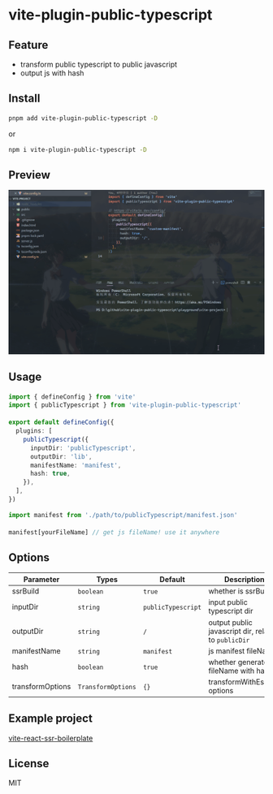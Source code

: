 # vite-plugin-public-typescript

## Feature

- transform public typescript to public javascript
- output js with hash

## Install

```bash
pnpm add vite-plugin-public-typescript -D
```

or

```bash
npm i vite-plugin-public-typescript -D
```

## Preview

<img src="./assets/ts.gif" />

## Usage

```ts
import { defineConfig } from 'vite'
import { publicTypescript } from 'vite-plugin-public-typescript'

export default defineConfig({
  plugins: [
    publicTypescript({
      inputDir: 'publicTypescript',
      outputDir: 'lib',
      manifestName: 'manifest',
      hash: true,
    }),
  ],
})
```

```ts
import manifest from './path/to/publicTypescript/manifest.json'

manifest[yourFileName] // get js fileName! use it anywhere
```

## Options

| Parameter        | Types              | Default            | Description                                           |
| ---------------- | ------------------ | ------------------ | ----------------------------------------------------- |
| ssrBuild         | `boolean`          | `true`             | whether is ssrBuild                                   |
| inputDir         | `string`           | `publicTypescript` | input public typescript dir                           |
| outputDir        | `string`           | `/`                | output public javascript dir, relative to `publicDir` |
| manifestName     | `string`           | `manifest`         | js manifest fileName                                  |
| hash             | `boolean`          | `true`             | whether generate js fileName with hash                |
| transformOptions | `TransformOptions` | `{}`               | transformWithEsbuild options                          |

## Example project

[vite-react-ssr-boilerplate](https://github.com/hemengke1997/vite-react-ssr-boilerplate)

## License

MIT

[npm-img]: https://img.shields.io/npm/v/vite-plugin-public-typescript.svg
